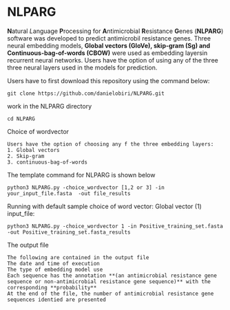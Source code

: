 # NLPARG

**N**atural *L*anguage **P**rocessing for **A**ntimicrobial **R**esistance **G**enes (**NLPARG**) software was developed to predict antimicrobil resistance genes. Three neural embedding models, **Global vectors (GloVe), skip-gram (Sg) and Continuous-bag-of-words (CBOW)** were used as embedding layersin recurrent neural networks. Users have the option of using any of the three three neural layers used in the models for prediction.


Users have to first download this repository using the command below:
```
git clone https://github.com/danielobiri/NLPARG.git

```
work in the NLPARG directory
```
cd NLPARG
```

Choice of wordvector

```
Users have the option of choosing any f the three embedding layers:
1. Global vectors
2. Skip-gram
3. continuous-bag-of-words
```

The template command for NLPARG is shown below

```
python3 NLPARG.py -choice_wordvector [1,2 or 3] -in your_input_file.fasta  -out file_results
```
Running with default sample
choice of word vector: Global vector (1)
input_file: 
```
python3 NLPARG.py -choice_wordvector 1 -in Positive_training_set.fasta  -out Positive_training_set.fasta_results
```
The output file
```
The following are contained in the output file
The date and time of execution
The type of embedding model use
Each sequence has the annotation **(an antimicrobial resistance gene sequence or non-antimicrobial resistance gene sequence)** with the corresponding **probability**
At the end of the file, the number of antimicrobial resistance gene sequences identied are presented
```

